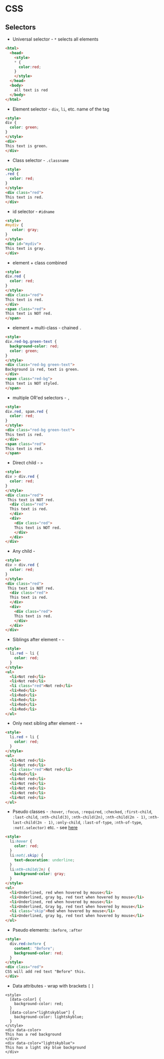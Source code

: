 # CSS

## Selectors
* Universal selector - `*` selects all elements
```html
<html>
  <head>
    <style>
    * {
      color:red;
    }
    </style>
  </head>
  <body>
    all text is red
  </body>
</html>
```
* Element selector - `div`, `li`, etc. name of the tag
```html
<style>
div {
  color: green;
}
</style>
<div>
This text is green.
</div>
```
* Class selector - `.classname`
```html
<style>
.red {
  color: red;
}
</style>
<div class="red">
This text is red.
</div>
```
* id selector - `#idname`
```html
<style>
#mydiv {
   color: gray;
}
</style>
<div id="mydiv">
This text is gray.
</div>
```
* element + class combined
```html
<style>
div.red {
  color: red;
}
</style>
<div class="red">
This text is red.
</div>
<span class="red">
This text is NOT red.
</span>
```
* element + multi-class - chained `.`
```html
<style>
div.red-bg.green-text {
  background-color: red;
  color: green;
}
</style>
<div class="red-bg green-text">
Background is red, text is green.
</div>
<span class="red-bg">
This text is NOT styled.
</span>
```
* multiple OR'ed selectors - `,`
```html
<style>
div.red, span.red {
  color: red;
}
</style>
<div class="red-bg green-text">
This text is red.
</div>
<span class="red">
This text is red.
</span>
```
* Direct child - `>`
```html
<style>
div > div.red {
  color: red;
}
</style>
<div class="red">
 This text is NOT red.
  <div class="red">
  This text is red.
  </div>
  <div>
    <div class="red">
    This text is NOT red.
    </div>
  </div>
</div>
```
* Any child - ` `
```html
<style>
div > div.red {
  color: red;
}
</style>
<div class="red">
 This text is NOT red.
  <div class="red">
  This text is red.
  </div>
  <div>
    <div class="red">
    This text is red.
    </div>
  </div>
</div>
```
* Siblings after element - `~`
```html
<style>
  li.red ~ li {
    color: red;
  }
</style>
<ul>
  <li>Not red</li>
  <li>Not red</li>
  <li class="red">Not red</li>
  <li>Red</li>
  <li>Red</li>
  <li>Red</li>
  <li>Red</li>
  <li>Red</li>
</ul>
```
* Only next sibling after element - `+`
```html
<style>
  li.red + li {
    color: red;
  }
</style>
<ul>
  <li>Not red</li>
  <li>Not red</li>
  <li class="red">Not red</li>
  <li>Red</li>
  <li>Not red</li>
  <li>Not red</li>
  <li>Not red</li>
  <li>Not red</li>
  <li>Not red</li>
</ul>
```
* Pseudo classes - `:hover`, `:focus`, `:required`, `:checked`, `:first-child`, `:last-child`, `:nth-child(3)`, `:nth-child(2n)`, `:nth-child(2n - 1)`, `:nth-last-child(2n - 1)`, `:only-child`, `:last-of-type`, `:nth-of-type`, `:not(.selector)` etc. - see [here](https://developer.mozilla.org/en-US/docs/Web/CSS/Pseudo-classes)
```html
<style>
  li:hover {
    color: red;
  }
  li:not(.skip) {
    text-decoration: underline;
  }
  li:nth-child(2n) {
    background-color: gray;
  }
</style>
<ul>
  <li>Underlined, red when hovered by mouse</li>
  <li>Underlined, gray bg, red text when hovered by mouse</li>
  <li>Underlined, red when hovered by mouse</li>
  <li>Underlined, Gray bg, red text when hovered by mouse</li>
  <li class="skip">Red when hovered by mouse</li>
  <li>Underlined, gray bg, red text when hovered by mouse</li>
</ul>
```
* Pseudo elements: `:before`, `:after`
```html
<style>
  div.red:before {
    content: "Before";
    background-color: red;
  }
</style>
<div class="red">
CSS will add red text "Before" this.
</div>
```
* Data attributes - wrap with brackets `[` `]`
```
<style>
  [data-color] {
    background-color: red;
  }
  [data-color="lightskyblue"] {
    background-color: lightskyblue;
  }
</style>
<div data-color>
This has a red background
</div>
<div data-color="lightskyblue">
This has a light sky blue background
</div>
```
